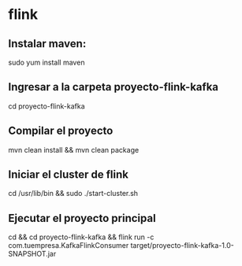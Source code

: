 # flink
## Instalar maven:
sudo yum install maven

## Ingresar a la carpeta proyecto-flink-kafka
cd proyecto-flink-kafka

## Compilar el proyecto
mvn clean install &&
mvn clean package

## Iniciar el cluster de flink
cd /usr/lib/bin &&
sudo ./start-cluster.sh

## Ejecutar el proyecto principal
cd && cd proyecto-flink-kafka &&
flink run -c com.tuempresa.KafkaFlinkConsumer target/proyecto-flink-kafka-1.0-SNAPSHOT.jar

